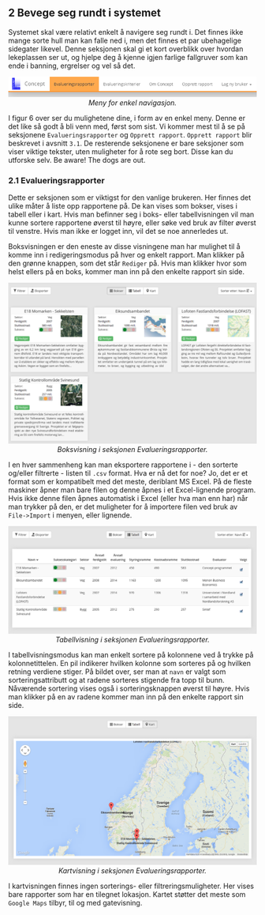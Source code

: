 ## 2 Bevege seg rundt i systemet

Systemet skal være relativt enkelt å navigere seg rundt i. Det finnes ikke mange sorte hull man kan falle ned i, men det finnes et par ubehagelige sidegater likevel. Denne seksjonen skal gi et kort overblikk over hvordan lekeplassen ser ut, og hjelpe deg å kjenne igjen farlige fallgruver som kan ende i banning, ergrelser og vel så det.

<center><img src="../assets/left-menu.png"/></center>
<center><em>Meny for enkel navigasjon.</em></center>

I figur 6 over ser du mulighetene dine, i form av en enkel meny. Denne er det like så godt å bli venn med, først som sist. Vi kommer mest til å se på seksjonene `Evalueringsrapporter` og `Opprett rapport`. `Opprett rapport` blir beskrevet i avsnitt `3.1`. De resterende seksjonene er bare seksjoner som viser viktige tekster, uten muligheter for å rote seg bort. Disse kan du utforske selv. Be aware! The dogs are out.

### 2.1 Evalueringsrapporter

Dette er seksjonen som er viktigst for den vanlige brukeren. Her finnes det ulike måter å liste opp rapportene på. De kan vises som bokser, vises i tabell eller i kart. Hvis man befinner seg i boks- eller tabellvisningen vil man kunne sortere rapportene øverst til høyre, eller søke ved bruk av filter øverst til venstre. Hvis man ikke er logget inn, vil det se noe annerledes ut.

Boksvisningen er den eneste av disse visningene man har mulighet til å komme inn i redigeringsmodus på hver og enkelt rapport. Man klikker på den grønne knappen, som det står `Rediger` på. Hvis man klikker hvor som helst ellers på en boks, kommer man inn på den enkelte rapport sin side.

<center><div style="max-width:800px;"><img src="../assets/evaluation-reports-box.png"/></div></center>
<center><em>Boksvisning i seksjonen Evalueringsrapporter.</em></center>

I en hver sammenheng kan man eksportere rapportene i - den sorterte og/eller filtrerte - listen til `.csv` format. Hva er nå det for noe? Jo, det er et format som er kompatibelt med det meste, deriblant MS Excel. På de fleste maskiner åpner man bare filen og denne åpnes i et Excel-lignende program. Hvis ikke denne filen åpnes automatisk i Excel (eller hva man enn har) når man trykker på den, er det muligheter for å importere filen ved bruk av `File->Import` i menyen, eller lignende.

<center><div style="max-width:800px;"><img src="../assets/evaluation-reports-table.png"/></div></center>
<center><em>Tabellvisning i seksjonen Evalueringsrapporter.</em></center>

I tabellvisningsmodus kan man enkelt sortere på kolonnene ved å trykke på kolonnetittelen. En pil indikerer hvilken kolonne som sorteres på og hvilken retning verdiene stiger. På bildet over, ser man at `navn` er valgt som sorteringsattributt og at radene sorteres stigende fra topp til bunn. Nåværende sortering vises også i sorteringsknappen øverst til høyre. Hvis man klikker på en av radene kommer man inn på den enkelte rapport sin side.

<center><div style="max-width:800px;"><img src="../assets/evaluation-reports-map.png"/></div></center>
<center><em>Kartvisning i seksjonen Evalueringsrapporter.</em></center>

I kartvisningen finnes ingen sorterings- eller filtreringsmuligheter. Her vises bare rapporter som har en tilegnet lokasjon. Kartet støtter det meste som `Google Maps` tilbyr, til og med gatevisning.
